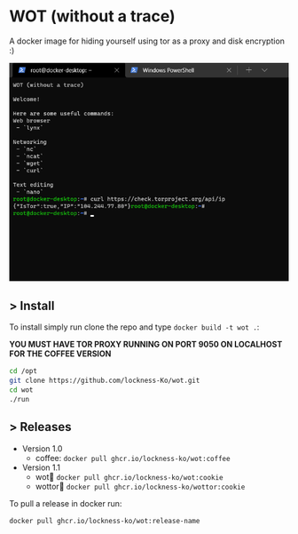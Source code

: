 # WOT (without a trace)

A docker image for hiding yourself using tor as a proxy and disk encryption :)

![](images/bashrc.png)

## > **Install**

To install simply run clone the repo and type `docker build -t wot .`:

**YOU MUST HAVE TOR PROXY RUNNING ON PORT 9050 ON LOCALHOST FOR THE COFFEE VERSION**

```bash
cd /opt
git clone https://github.com/lockness-Ko/wot.git
cd wot
./run
```

## > **Releases**

 - Version 1.0
   - coffee: `docker pull ghcr.io/lockness-ko/wot:coffee`
 - Version 1.1
   - wot:cookie: `docker pull ghcr.io/lockness-ko/wot:cookie`
   - wottor:cookie: `docker pull ghcr.io/lockness-ko/wottor:cookie`

To pull a release in docker run:

```bash
docker pull ghcr.io/lockness-ko/wot:release-name
```

